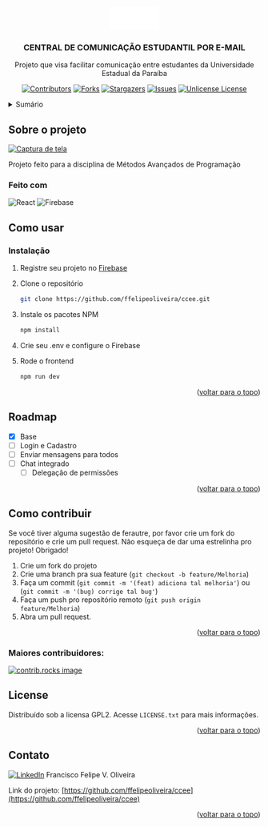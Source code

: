 <!-- See: https://github.com/othneildrew/Best-README-Template/pull/73 -->
<a id="readme-top"></a>
<!-- PROJECT LOGO -->
<br />
<div align="center">
  <a href="https://github.com/ffelipeoliveira/ccee">
    <img src="public/logo.png" alt="Logo" width="100" height="45">
  </a>

<h3 align="center">CENTRAL DE COMUNICAÇÃO ESTUDANTIL POR E-MAIL</h3>

  <p align="center">
    Projeto que visa facilitar comunicação entre estudantes da Universidade Estadual da Paraíba
    <br />
  </p>

  [![Contributors][contributors-shield]][contributors-url]
  [![Forks][forks-shield]][forks-url]
  [![Stargazers][stars-shield]][stars-url]
  [![Issues][issues-shield]][issues-url]
  [![Unlicense License][license-shield]][license-url]
</div>



<!-- TABLE OF CONTENTS -->
<details>
  <summary>Sumário</summary>
  <ol>
    <li>
      <a href="#sobre-o-projeto">Sobre o projeto</a>
      <ul>
        <li><a href="#feito-com">Feito com</a></li>
      </ul>
    </li>
    <li>
      <a href="#começando">Começando</a>
      <ul>
        <li><a href="#prerequisitos">Pré-requisitos</a></li>
        <li><a href="#installation">Instalação</a></li>
      </ul>
    </li>
    <li><a href="#usage">Como usar</a></li>
  </ol>
</details>



<!-- ABOUT THE PROJECT -->
## Sobre o projeto

[![Captura de tela][product-screenshot]](https://github.com/user-attachments/assets/b513ebc8-1298-415d-9c8b-e2cd78f056e4)

Projeto feito para a disciplina de Métodos Avançados de Programação 



### Feito com

![React][React.js] ![Firebase](https://img.shields.io/badge/firebase-a08021?style=for-the-badge&logo=firebase&logoColor=ffcd34)



<!-- GETTING STARTED -->
## Como usar

### Instalação

1. Registre seu projeto no [Firebase](https://firebase.google.com/?hl=pt-br)
2. Clone o repositório
   ```sh
   git clone https://github.com/ffelipeoliveira/ccee.git
   ```
3. Instale os pacotes NPM
   ```sh
   npm install
   ```
4. Crie seu .env e configure o Firebase

5. Rode o frontend
   ```sh
   npm run dev
   ```


<p align="right">(<a href="#readme-top">voltar para o topo</a>)</p>



<!-- ROADMAP -->
## Roadmap

- [x] Base
- [ ] Login e Cadastro
- [ ] Enviar mensagens para todos
- [ ] Chat integrado
    - [ ] Delegação de permissões

<p align="right">(<a href="#readme-top">voltar para o topo</a>)</p>



<!-- CONTRIBUTING -->
## Como contribuir

Se você tiver alguma sugestão de ferautre, por favor crie um fork do repositório e crie um pull request. Não esqueça de dar uma estrelinha pro projeto! Obrigado!

1. Crie um fork do projeto
2. Crie uma branch pra sua feature (`git checkout -b feature/Melhoria`)
3. Faça um commit (`git commit -m '(feat) adiciona tal melhoria'`) ou (`git commit -m '(bug) corrige tal bug'`)
4. Faça um push pro repositório remoto (`git push origin feature/Melhoria`)
5. Abra um pull request.

<p align="right">(<a href="#readme-top">voltar para o topo</a>)</p>

### Maiores contribuidores:

<a href="https://github.com/ffelipeoliveira/ccee/graphs/contributors">
  <img src="https://contrib.rocks/image?repo=ffelipeoliveira/ccee" alt="contrib.rocks image" />
</a>



<!-- LICENSE -->
## License

Distribuído sob a licensa GPL2. Acesse `LICENSE.txt` para mais informações.

<p align="right">(<a href="#readme-top">voltar para o topo</a>)</p>



<!-- CONTACT -->
## Contato

[![LinkedIn][linkedin-shield]][linkedin-url] Francisco Felipe V. Oliveira   

Link do projeto: [https://github.com/ffelipeoliveira/ccee](https://github.com/ffelipeoliveira/ccee)

<p align="right">(<a href="#readme-top">voltar para o topo</a>)</p>


<!-- MARKDOWN LINKS & IMAGES -->
<!-- https://www.markdownguide.org/basic-syntax/#reference-style-links -->
[contributors-shield]: https://img.shields.io/github/contributors/ffelipeoliveira/ccee.svg?style=for-the-badge
[contributors-url]: https://github.com/ffelipeoliveira/ccee/graphs/contributors
[forks-shield]: https://img.shields.io/github/forks/ffelipeoliveira/ccee.svg?style=for-the-badge
[forks-url]: https://github.com/ffelipeoliveira/ccee/network/members
[stars-shield]: https://img.shields.io/github/stars/ffelipeoliveira/ccee.svg?style=for-the-badge
[stars-url]: https://github.com/ffelipeoliveira/ccee/stargazers
[issues-shield]: https://img.shields.io/github/issues/ffelipeoliveira/ccee.svg?style=for-the-badge
[issues-url]: https://github.com/ffelipeoliveira/ccee/issues
[license-shield]: https://img.shields.io/github/license/ffelipeoliveira/ccee.svg?style=for-the-badge
[license-url]: https://github.com/ffelipeoliveira/ccee/blob/master/LICENSE.txt
[linkedin-shield]: https://img.shields.io/badge/-LinkedIn-black.svg?style=for-the-badge&logo=linkedin&colorB=555
[linkedin-url]: https://linkedin.com/in/francisco-felipe-vieira-oliveira-b24152236/
[product-screenshot]: https://github.com/user-attachments/assets/b513ebc8-1298-415d-9c8b-e2cd78f056e4
[React.js]: https://img.shields.io/badge/React-20232A?style=for-the-badge&logo=react&logoColor=61DAFB
[React-url]: https://reactjs.org/
[Angular-url]: https://angular.io/
[Svelte.dev]: https://img.shields.io/badge/Svelte-4A4A55?style=for-the-badge&logo=svelte&logoColor=FF3E00
[Svelte-url]: https://svelte.dev/
[Laravel.com]: https://img.shields.io/badge/Laravel-FF2D20?style=for-the-badge&logo=laravel&logoColor=white

